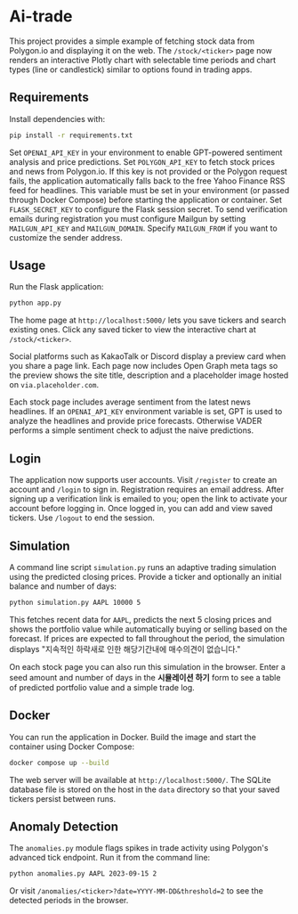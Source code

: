 # Ai-trade

This project provides a simple example of fetching stock data from Polygon.io and displaying it on the web. The `/stock/<ticker>` page now renders an interactive Plotly chart with selectable time periods and chart types (line or candlestick) similar to options found in trading apps.

## Requirements

Install dependencies with:

```bash
pip install -r requirements.txt
```

Set `OPENAI_API_KEY` in your environment to enable GPT-powered sentiment
analysis and price predictions.
Set `POLYGON_API_KEY` to fetch stock prices and news from Polygon.io. If this
key is not provided or the Polygon request fails, the application automatically
falls back to the free Yahoo Finance RSS feed for headlines.
This variable must be set in your environment (or passed through Docker Compose)
before starting the application or container.
Set `FLASK_SECRET_KEY` to configure the Flask session secret.
To send verification emails during registration you must configure Mailgun by
setting `MAILGUN_API_KEY` and `MAILGUN_DOMAIN`. Specify `MAILGUN_FROM` if you
want to customize the sender address.

## Usage

Run the Flask application:

```bash
python app.py
```

The home page at `http://localhost:5000/` lets you save tickers and search existing ones.
Click any saved ticker to view the interactive chart at `/stock/<ticker>`.

Social platforms such as KakaoTalk or Discord display a preview card when you share a page link. Each page now includes Open Graph meta tags so the preview shows the site title, description and a placeholder image hosted on `via.placeholder.com`.

Each stock page includes average sentiment from the latest news headlines.
If an `OPENAI_API_KEY` environment variable is set, GPT is used to analyze
the headlines and provide price forecasts. Otherwise VADER performs a simple
sentiment check to adjust the naive predictions.

## Login

The application now supports user accounts. Visit `/register` to create an account and `/login` to sign in. Registration requires an email address. After signing up a verification link is emailed to you; open the link to activate your account before logging in. Once logged in, you can add and view saved tickers. Use `/logout` to end the session.

## Simulation

A command line script `simulation.py` runs an adaptive trading simulation using the predicted closing prices.
Provide a ticker and optionally an initial balance and number of days:

```bash
python simulation.py AAPL 10000 5
```

This fetches recent data for `AAPL`, predicts the next 5 closing prices and shows the portfolio value while automatically buying or selling based on the forecast. If prices are expected to fall throughout the period, the simulation displays "지속적인 하락새로 인한 해당기간내에 매수의견이 없습니다."

On each stock page you can also run this simulation in the browser. Enter a seed
amount and number of days in the **시뮬레이션 하기** form to see a table of
predicted portfolio value and a simple trade log.

## Docker

You can run the application in Docker. Build the image and start the container
using Docker Compose:

```bash
docker compose up --build
```

The web server will be available at `http://localhost:5000/`. The SQLite
database file is stored on the host in the `data` directory so that your saved
tickers persist between runs.

## Anomaly Detection

The `anomalies.py` module flags spikes in trade activity using Polygon's
advanced tick endpoint. Run it from the command line:

```bash
python anomalies.py AAPL 2023-09-15 2
```

Or visit `/anomalies/<ticker>?date=YYYY-MM-DD&threshold=2` to see the
detected periods in the browser.

